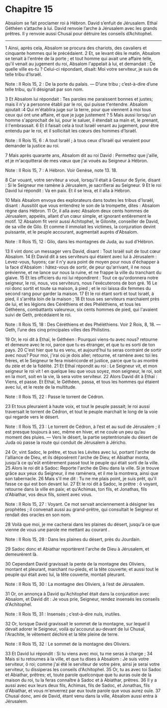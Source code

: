 # Chapitre 15

Absalom se fait proclamer roi à Hébron.
David s’enfuit de Jérusalem.
Ethaï Géthéen s’attache à lui.
David renvoie l’arche à Jérusalem avec les grands prêtres.
Il y renvoie aussi Chusaï pour détruire les conseils d’Achitophel.

***

1 Ainsi, après cela, Absalom se procura des chariots, des cavaliers et cinquante hommes qui le précédaient. 2 Et, se levant dès le matin, Absalom se tenait à l'entrée de la porte ; et tout homme qui avait une affaire telle, qu'il venait au jugement du roi, Absalom l'appelait à lui, et demandait : De quelle ville es-tu ? Celui-ci répondant, disait: Moi votre serviteur, je suis de telle tribu d'Israël.

<span class="bible-note">Note : </span> II Rois 15, 2 : De la porte du palais. ― D’une tribu ; c’est-à-dire d’une telle tribu, qu’il désignait par son nom.

3 Et Absalom lui répondait : Tes paroles me paraissent bonnes et justes; mais il n'y a personne établi par le roi, qui puisse t'entendre. Absalom ajoutait :4 Qui m'établira juge sur la terre, pour que viennent à moi tous ceux qui ont une affaire, et que je juge justement ? 5 Mais aussi lorsqu'un homme s'approchait de lui, pour le saluer, il étendait sa main et, le prenant, il l'embrassait. 6 Et il faisait cela à tout Israël venant au jugement, pour être entendu par le roi, et il sollicitait les cœurs des hommes d'Israël.

<span class="bible-note">Note : </span> II Rois 15, 6 : A tout Israël ; à tous ceux d’Israël qui venaient pour demander la justice au roi.


7 Mais après quarante ans, Absalom dit au roi David : Permettez que j'aille, et je m'acquitterai de mes vœux que j'ai voués au Seigneur à Hébron.

<span class="bible-note">Note : </span> II Rois 15, 7 : A Hébron. Voir Genèse, note 13. 18.

8 Car vouant, votre serviteur a voué, lorsqu'il était à Gessur de Syrie, disant : Si le Seigneur me ramène à Jérusalem, je sacrifierai au Seigneur. 9 Et le roi David lui répondit : Va en paix. Et il se leva, et il alla à Hébron.


10 Mais Absalom envoya des explorateurs dans toutes les tribus d'Israël, disant : Aussitôt que vous entendrez le son de la trompette, dites : Absalom règne dans Hébron. 11 Or, il alla avec Absalom deux cents hommes de Jérusalem, appelés, allant d'un cœur simple, et ignorant entièrement le motif. 12 Absalom fit venir aussi Achitophel, le Gilonite, conseiller de David, de sa ville de Gilo. Et comme il immolait les victimes, la conjuration devint puissante, et le peuple accourant, augmentait auprès d'Absalom.

<span class="bible-note">Note : </span> II Rois 15, 12 : Gilo, dans les montagnes de Juda, au sud d’Hébron.


13 Il vint donc un messager vers David, disant : Tout Israël suit de tout cœur Absalom. 14 Et David dit à ses serviteurs qui étaient avec lui à Jérusalem : Levez-vous, fuyons; car il n'y aura point de moyen pour nous d'échapper à la face d'Absalom : hâtez-vous de sortir, de peur qu'arrivant, il ne nous prévienne, et ne lance sur nous la ruine, et ne frappe la ville du tranchant du glaive. 15 Et les officiers du roi lui répondirent : Tout ce qu'ordonnera notre seigneur, le roi, nous, vos serviteurs, nous l'exécuterons de bon gré. 16 Le roi donc sortit et toute sa maison, à pied ; et le roi laissa dix femmes du second rang pour garder la maison. 17 Et le roi étant sorti et tout Israël, à pied, il s'arrêta loin de la maison ; 18 Et tous ses serviteurs marchaient près de lui, et les légions des Céréthiens et des Phéléthiens, et tous les Géthéens, combattants valeureux, six cents hommes de pied, qui l'avaient suivi de Geth, précédaient le roi.

<span class="bible-note">Note : </span> II Rois 15, 18 : Des Céréthiens et des Phéléthiens. Voir 2 Rois, 8, 18. ― Geth, l’une des cinq principales villes des Philistins.


19 Or, le roi dit à Ethaï, le Géthéen : Pourquoi viens-tu avec nous? retourne et demeure avec le roi, parce que tu es étranger, et que tu es sorti de ton pays. 20 C'est hier que tu es venu, et aujourd'hui tu seras contraint de sortir avec nous? Pour moi, j'irai où je dois aller; retourne, et ramène avec toi les frères, et le Seigneur te fera miséricorde et justice, parce que tu as montré du zèle et de la fidélité. 21 Et Ethaï répondit au roi : Le Seigneur vit, et mon seigneur le roi vit ! en quelque lieu que vous soyez, mon seigneur, le roi, soit en la mort, soit en la vie, là sera votre serviteur. 22 Alors David dit à Ethaï : Viens, et passe. Et Ethaï, le Géthéen, passa, et tous les hommes qui étaient avec lui, et le reste de la multitude.

<span class="bible-note">Note : </span> II Rois 15, 22 : Passe le torrent de Cédron.


23 Et tous pleuraient à haute voix, et tout le peuple passait; le roi aussi traversait le torrent de Cédron, et tout le peuple marchait le long de la voie qui regarde vers le désert.

<span class="bible-note">Note : </span> II Rois 15, 23 : Le torrent de Cédron, à l’est et au sud de Jérusalem ; il est presque toujours à sec, même en hiver, et ne coule un peu qu’au moment des pluies. ― Vers le désert, la partie septentrionale du désert de Juda où passe la route qui conduit de Jérusalem à Jéricho.


24 Or, vint Sadoc, le prêtre, et tous les Lévites avec lui, portant l'arche de l'alliance de Dieu, et ils déposèrent l'arche de Dieu; et Abiathar monta, jusqu'à ce qu'eût entièrement passé tout le peuple qui était sorti de la ville. 25 Alors le roi dit à Sadoc: Reporte l'arche de Dieu dans la ville. Si je trouve grâce aux yeux du Seigneur, il me ramènera, et il me la montrera, ainsi que son tabernacle. 26 Mais s'il me dit : Tu ne me plais point, je suis prêt, qu'il fasse ce qui est bon devant lui. 27 Et le roi dit à Sadoc, le prêtre : ô voyant, retourne dans la ville en paix; et qu'Achimas, ton fils, et Jonathas, fils d'Abiathar, vos deux fils, soient avec vous.

<span class="bible-note">Note : </span> II Rois 15, 27 : Voyant. Ce mot servait anciennement à désigner les prophètes ; il convenait aussi au grand-prêtre, qui consultait le Seigneur et rendait des oracles en son nom.

28 Voilà que moi, je me cacherai dans les plaines du désert, jusqu'à ce que vienne de vous une parole me mettant au courant .

<span class="bible-note">Note : </span> II Rois 15, 28 : Dans les plaines du désert, près du Jourdain.

29 Sadoc donc et Abiathar reportèrent l'arche de Dieu à Jérusalem, et demeurèrent là.


30 Cependant David gravissait la pente de la montagne des Oliviers, montant et pleurant, marchant nu-pieds, et la tête couverte; et aussi tout le peuple qui était avec lui, la tête couverte, montait pleurant.

<span class="bible-note">Note : </span> II Rois 15, 30 : La montagne des Oliviers, à l’est de Jérusalem.

31 Or, on annonça à David qu'Achitophel était dans la conjuration avec Absalom, et David dit : Je vous prie, Seigneur, rendez insensés les conseils d'Achitophel.

<span class="bible-note">Note : </span> II Rois 15, 31 : Insensés ; c’est-à-dire nuls, inutiles.

32 Or, lorsque David gravissait le sommet de la montagne, sur lequel il devait adorer le Seigneur, voilà qu'accourut au-devant de lui Chusaï, l'Arachite, le vêtement déchiré et la tête pleine de terre.

<span class="bible-note">Note : </span> II Rois 15, 32 : Le sommet de la montagne des Oliviers.

33 Et David lui répondit : Si tu viens avec moi, tu me seras à charge ; 34 Mais si tu retournes à la ville, et que tu dises à Absalom : Je suis votre serviteur, ô roi; comme j'ai été le serviteur de votre père, ainsi je serai votre serviteur, tu dissiperas les conseils d'Achitophel. 35 Or, tu as avec toi Sadoc et Abiathar, prêtres; et, toute parole quelconque que tu auras ouïe de la maison du roi, tu la feras connaître à Sadoc et à Abiathar, prêtres. 36 Il y a aussi avec eux leurs deux fils, Achimas, fils de Sadoc, et Jonathas, fils d'Abiathar, et vous m'enverrez par eux toute parole que vous aurez ouïe. 37 Chusaï donc, ami de David, étant venu dans la ville, Absalom aussi entra à Jérusalem.

